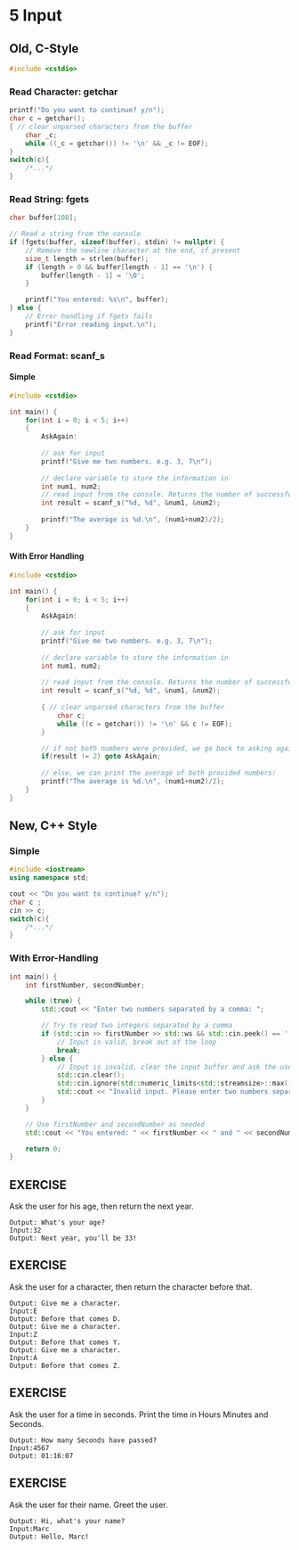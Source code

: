 
# 5 Input

## Old, C-Style

```c++
#include <cstdio>
```

### Read Character: getchar

```c++
printf("Do you want to continue? y/n");
char c = getchar();
{ // clear unparsed characters from the buffer
	char _c;
	while ((_c = getchar()) != '\n' && _c != EOF);
}
switch(c){
	/*...*/
}
```

### Read String: fgets

```c++
char buffer[100];

// Read a string from the console
if (fgets(buffer, sizeof(buffer), stdin) != nullptr) {
    // Remove the newline character at the end, if present
    size_t length = strlen(buffer);
    if (length > 0 && buffer[length - 1] == '\n') {
        buffer[length - 1] = '\0';
    }

    printf("You entered: %s\n", buffer);
} else {
    // Error handling if fgets fails
    printf("Error reading input.\n");
}
```

### Read Format: scanf_s

#### Simple

```c++
#include <cstdio>

int main() {
    for(int i = 0; i < 5; i++)
    {
        AskAgain:
	
        // ask for input
        printf("Give me two numbers. e.g. 3, 7\n");
	
        // declare variable to store the information in
        int num1, num2;
        // read input from the console. Returns the number of successfully parsed arguments 
        int result = scanf_s("%d, %d", &num1, &num2);
	
        printf("The average is %d.\n", (num1+num2)/2);
    }
}
```

#### With Error Handling

```c++
#include <cstdio>

int main() {
    for(int i = 0; i < 5; i++)
    {
        AskAgain:
	
        // ask for input
        printf("Give me two numbers. e.g. 3, 7\n");
	
        // declare variable to store the information in
        int num1, num2;
	
        // read input from the console. Returns the number of successfully parsed arguments 
        int result = scanf_s("%d, %d", &num1, &num2);
        
        { // clear unparsed characters from the buffer
            char c;
            while ((c = getchar()) != '\n' && c != EOF);
        }

        // if not both numbers were provided, we go back to asking again
        if(result != 2) goto AskAgain;
	
        // else, we can print the average of both provided numbers:
        printf("The average is %d.\n", (num1+num2)/2);
    }
}
```

## New, C++ Style

### Simple

```c++
#include <iostream>
using namespace std;
```

```c++
cout << "Do you want to continue? y/n");
char c ;
cin >> c;
switch(c){
	/*...*/
}
```

### With Error-Handling

```c++
int main() {
    int firstNumber, secondNumber;

    while (true) {
        std::cout << "Enter two numbers separated by a comma: ";

        // Try to read two integers separated by a comma
        if (std::cin >> firstNumber >> std::ws && std::cin.peek() == ',' && std::cin.ignore() >> secondNumber && std::cin.eof()) {
            // Input is valid, break out of the loop
            break;
        } else {
            // Input is invalid, clear the input buffer and ask the user again
            std::cin.clear();
            std::cin.ignore(std::numeric_limits<std::streamsize>::max(), '\n');
            std::cout << "Invalid input. Please enter two numbers separated by a comma.\n";
        }
    }

    // Use firstNumber and secondNumber as needed
    std::cout << "You entered: " << firstNumber << " and " << secondNumber << std::endl;

    return 0;
}
```

## EXERCISE
Ask the user for his age, then return the next year.
```
Output: What's your age?
Input:32
Output: Next year, you'll be 33!
```

## EXERCISE
Ask the user for a character, then return the character before that.
```
Output: Give me a character.
Input:E
Output: Before that comes D.
Output: Give me a character.
Input:Z
Output: Before that comes Y.
Output: Give me a character.
Input:A
Output: Before that comes Z.
```

## EXERCISE
Ask the user for a time in seconds. Print the time in Hours Minutes and Seconds.
```
Output: How many Seconds have passed?
Input:4567
Output: 01:16:07
```

## EXERCISE
Ask the user for their name. Greet the user.
```
Output: Hi, what's your name?
Input:Marc
Output: Hello, Marc!
```
